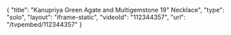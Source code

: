 {
    "title": "Kanupriya Green Agate and Multigemstone 19\" Necklace",
    "type": "solo",
    "layout": "iframe-static",
    "videoId": "112344357",
    "url": "\/tvpembed\/112344357"
}